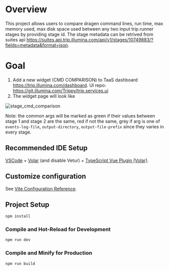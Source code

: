 # Overview
This project allows users to compare dragen command lines, run time, max memory used, max disk space used between any two input trip.runner stages by providing stage id. The stage metadata can be retrived from suites api <https://suites.api.trip.illumina.com/api/v1/stages/10749883/?fields=metadata&format=json>.

# Goal
1. Add a new widget (CMD COMPARISON) to TaaS dashboard <https://trip.illumina.com/dashboard>. UI repo: <https://git.illumina.com/Trippy/trip.services.ui>
2. The widget page will look like
   
![stage_cmd_comparison](https://github.com/yduan004/cmd_parser/assets/22733883/20dad987-33de-4cba-89b4-c10c3ec5da00)

Note: the common args will be marked as green if their values between stage 1 and stage 2 are the same, red if not the same, grey if arg is one of `events-log-file`, `output-directory`, `output-file-prefix` since they varies in every stage.

## Recommended IDE Setup

[VSCode](https://code.visualstudio.com/) + [Volar](https://marketplace.visualstudio.com/items?itemName=Vue.volar) (and disable Vetur) + [TypeScript Vue Plugin (Volar)](https://marketplace.visualstudio.com/items?itemName=Vue.vscode-typescript-vue-plugin).

## Customize configuration

See [Vite Configuration Reference](https://vitejs.dev/config/).

## Project Setup

```sh
npm install
```

### Compile and Hot-Reload for Development

```sh
npm run dev
```

### Compile and Minify for Production

```sh
npm run build
```
